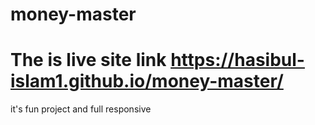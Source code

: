 # money-master
The is live site link https://hasibul-islam1.github.io/money-master/
==
it's fun project and full responsive
